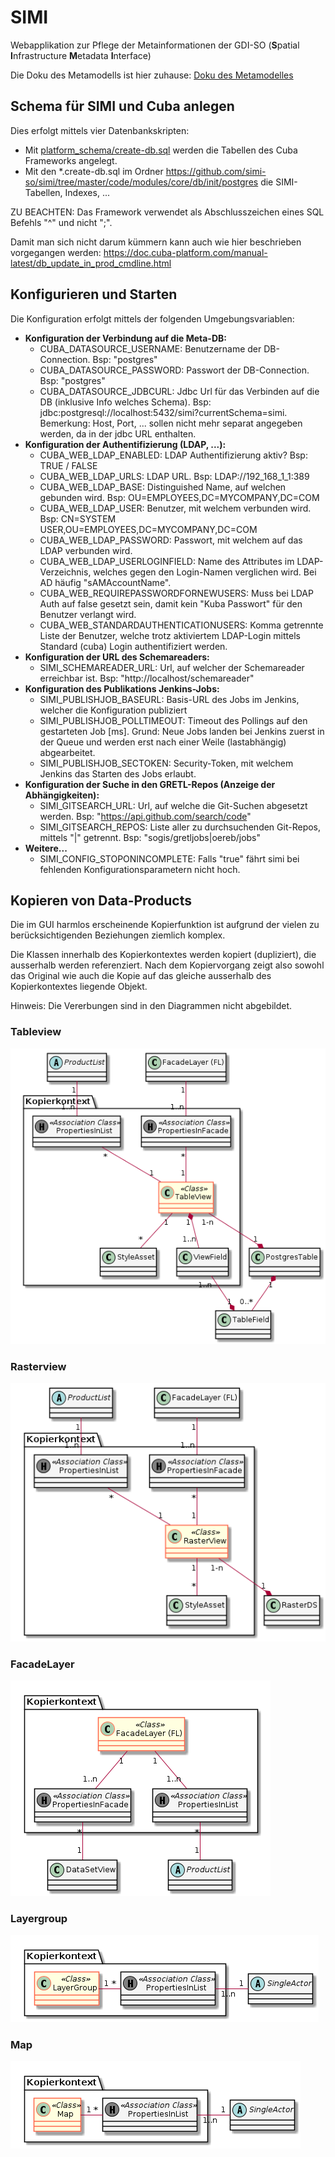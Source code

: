 # SIMI

Webapplikation zur Pflege der Metainformationen der GDI-SO (**S**patial **I**nfrastructure **M**etadata **I**nterface)

Die Doku des Metamodells ist hier zuhause: [Doku des Metamodelles](metamodel.md)

## Schema für SIMI und Cuba anlegen

Dies erfolgt mittels vier Datenbankskripten:
* Mit [platform_schema/create-db.sql](platform_schema/create-db.sql) werden die Tabellen des Cuba Frameworks angelegt.
* Mit den *.create-db.sql im Ordner <https://github.com/simi-so/simi/tree/master/code/modules/core/db/init/postgres> 
  die SIMI-Tabellen, Indexes, ...
  
ZU BEACHTEN: Das Framework verwendet als Abschlusszeichen eines SQL Befehls "^" und nicht ";".

Damit man sich nicht darum kümmern kann auch wie hier beschrieben vorgegangen werden:
<https://doc.cuba-platform.com/manual-latest/db_update_in_prod_cmdline.html>

## Konfigurieren und Starten

Die Konfiguration erfolgt mittels der folgenden Umgebungsvariablen:

* **Konfiguration der Verbindung auf die Meta-DB:**
  * CUBA_DATASOURCE_USERNAME: Benutzername der DB-Connection. Bsp: "postgres"
  * CUBA_DATASOURCE_PASSWORD: Passwort der DB-Connection. Bsp: "postgres"
  * CUBA_DATASOURCE_JDBCURL: Jdbc Url für das Verbinden auf die DB (inklusive Info welches Schema). Bsp: jdbc:postgresql://localhost:5432/simi?currentSchema=simi.   
    Bemerkung: Host, Port, ... sollen nicht mehr separat angegeben werden, da in der jdbc URL enthalten.
* **Konfiguration der Authentifizierung (LDAP, ...):**
  * CUBA_WEB_LDAP_ENABLED: LDAP Authentifizierung aktiv? Bsp: TRUE / FALSE
  * CUBA_WEB_LDAP_URLS: LDAP URL. Bsp: LDAP://192_168_1_1:389
  * CUBA_WEB_LDAP_BASE: Distinguished Name, auf welchen gebunden wird. Bsp: OU=EMPLOYEES,DC=MYCOMPANY,DC=COM
  * CUBA_WEB_LDAP_USER: Benutzer, mit welchem verbunden wird. Bsp: CN=SYSTEM USER,OU=EMPLOYEES,DC=MYCOMPANY,DC=COM
  * CUBA_WEB_LDAP_PASSWORD: Passwort, mit welchem auf das LDAP verbunden wird.
  * CUBA_WEB_LDAP_USERLOGINFIELD: Name des Attributes im LDAP-Verzeichnis, welches gegen den Login-Namen 
  verglichen wird. Bei AD häufig "sAMAccountName".
  * CUBA_WEB_REQUIREPASSWORDFORNEWUSERS: Muss bei LDAP Auth auf false gesetzt sein, damit kein "Kuba Passwort" für
  den Benutzer verlangt wird.
  * CUBA_WEB_STANDARDAUTHENTICATIONUSERS: Komma getrennte Liste der Benutzer, welche trotz aktiviertem LDAP-Login mittels Standard 
  (cuba) Login authentifiziert werden. 
* **Konfiguration der URL des Schemareaders:**
  * SIMI_SCHEMAREADER_URL: Url, auf welcher der Schemareader erreichbar ist. Bsp: "http://localhost/schemareader"
* **Konfiguration des Publikations Jenkins-Jobs:**   
  * SIMI_PUBLISHJOB_BASEURL: Basis-URL des Jobs im Jenkins, welcher die Konfiguration publiziert
  * SIMI_PUBLISHJOB_POLLTIMEOUT: Timeout des Pollings auf den gestarteten Job \[ms\]. Grund: Neue Jobs landen bei 
  Jenkins zuerst in der Queue und werden erst nach einer Weile (lastabhängig) abgearbeitet.  
  * SIMI_PUBLISHJOB_SECTOKEN: Security-Token, mit welchem Jenkins das Starten des Jobs erlaubt. 
* **Konfiguration der Suche in den GRETL-Repos (Anzeige der Abhängigkeiten):**
  * SIMI_GITSEARCH_URL: Url, auf welche die Git-Suchen abgesetzt werden. Bsp: "https://api.github.com/search/code"
  * SIMI_GITSEARCH_REPOS: Liste aller zu durchsuchenden Git-Repos, mittels "|" getrennt. Bsp: "sogis/gretljobs|oereb/jobs"
* **Weitere...**
  * SIMI_CONFIG_STOPONINCOMPLETE: Falls "true" fährt simi bei fehlenden Konfigurationsparametern nicht hoch.
  
## Kopieren von Data-Products

Die im GUI harmlos erscheinende Kopierfunktion ist aufgrund der vielen zu berücksichtigenden Beziehungen
ziemlich komplex.

Die Klassen innerhalb des Kopierkontextes werden kopiert (dupliziert), die ausserhalb werden referenziert. 
Nach dem Kopiervorgang zeigt also sowohl das Original wie auch die Kopie auf das gleiche ausserhalb des
Kopierkontextes liegende Objekt.

Hinweis: Die Vererbungen sind in den Diagrammen nicht abgebildet.

### Tableview

![Tableview Copy](simi_resources/copy-tableview.png)

### Rasterview

![Rasterview Copy](simi_resources/copy-rasterview.png)

### FacadeLayer

![Facadelayer Copy](simi_resources/copy-facadelayer.png)

### Layergroup

![Layergroup Copy](simi_resources/copy-layergroup.png)

### Map

![Map Copy](simi_resources/copy-map.png)








